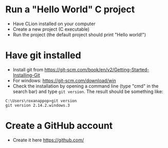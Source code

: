 # Run a "Hello World" C project
* Have CLion installed on your computer
* Create a new project (C executable)
* Run the project (the default project should print "Hello world!")

# Have git installed
* Install git from https://git-scm.com/book/en/v2/Getting-Started-Installing-Git      
* For windows: https://git-scm.com/download/win
* Check the installation by opening a command line (type "cmd" in the search bar) and type ```git version```. The result should be something like:
```
C:\Users\roxanappop>git version
git version 2.14.2.windows.3
```

# Create a GitHub account
* Create it here https://github.com/
